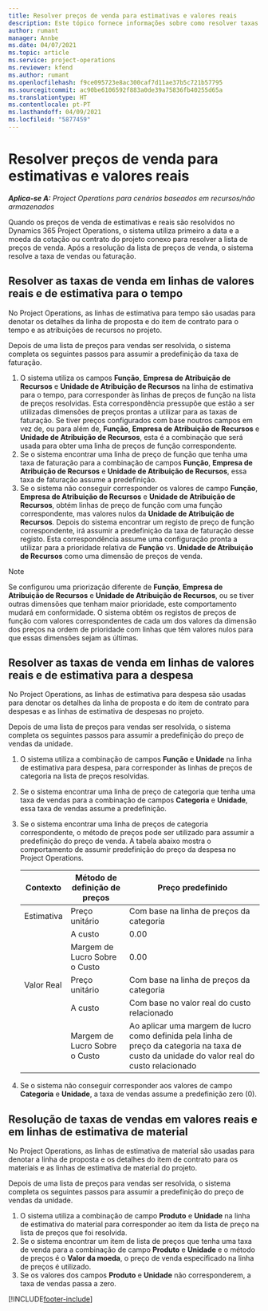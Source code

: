 ```yaml
---
title: Resolver preços de venda para estimativas e valores reais
description: Este tópico fornece informações sobre como resolver taxas de venda para estimativas e valores reais.
author: rumant
manager: Annbe
ms.date: 04/07/2021
ms.topic: article
ms.service: project-operations
ms.reviewer: kfend
ms.author: rumant
ms.openlocfilehash: f9ce095723e8ac300caf7d11ae37b5c721b57795
ms.sourcegitcommit: ac90be6106592f883a0de39a75836fb40255d65a
ms.translationtype: HT
ms.contentlocale: pt-PT
ms.lasthandoff: 04/09/2021
ms.locfileid: "5877459"
---
```

# <a name="resolve-sales-prices-for-estimates-and-actuals"></a>Resolver preços de venda para estimativas e valores reais

_**Aplica-se A:** Project Operations para cenários baseados em recursos/não armazenados_

Quando os preços de venda de estimativas e reais são resolvidos no Dynamics 365 Project Operations, o sistema utiliza primeiro a data e a moeda da cotação ou contrato do projeto conexo para resolver a lista de preços de venda. Após a resolução da lista de preços de venda, o sistema resolve a taxa de vendas ou faturação.

## <a name="resolve-sales-rates-on-actual-and-estimate-lines-for-time"></a>Resolver as taxas de venda em linhas de valores reais e de estimativa para o tempo

No Project Operations, as linhas de estimativa para tempo são usadas para denotar os detalhes da linha de proposta e do item de contrato para o tempo e as atribuições de recursos no projeto.

Depois de uma lista de preços para vendas ser resolvida, o sistema completa os seguintes passos para assumir a predefinição da taxa de faturação.

1. O sistema utiliza os campos **Função**, **Empresa de Atribuição de Recursos** e **Unidade de Atribuição de Recursos** na linha de estimativa para o tempo, para corresponder às linhas de preços de função na lista de preços resolvidas. Esta correspondência pressupõe que estão a ser utilizadas dimensões de preços prontas a utilizar para as taxas de faturação. Se tiver preços configurados com base noutros campos em vez de, ou para além de, **Função**, **Empresa de Atribuição de Recursos** e **Unidade de Atribuição de Recursos**, esta é a combinação que será usada para obter uma linha de preços de função correspondente.
2. Se o sistema encontrar uma linha de preço de função que tenha uma taxa de faturação para a combinação de campos **Função**, **Empresa de Atribuição de Recursos** e **Unidade de Atribuição de Recursos**, essa taxa de faturação assume a predefinição.
3. Se o sistema não conseguir corresponder os valores de campo **Função**, **Empresa de Atribuição de Recursos** e **Unidade de Atribuição de Recursos**, obtém linhas de preço de função com uma função correspondente, mas valores nulos da **Unidade de Atribuição de Recursos**. Depois do sistema encontrar um registo de preço de função correspondente, irá assumir a predefinição da taxa de faturação desse registo. Esta correspondência assume uma configuração pronta a utilizar para a prioridade relativa de **Função** vs. **Unidade de Atribuição de Recursos** como uma dimensão de preços de venda.

> [!NOTE]
> Se configurou uma priorização diferente de **Função**, **Empresa de Atribuição de Recursos** e **Unidade de Atribuição de Recursos**, ou se tiver outras dimensões que tenham maior prioridade, este comportamento mudará em conformidade. O sistema obtém os registos de preços de função com valores correspondentes de cada um dos valores da dimensão dos preços na ordem de prioridade com linhas que têm valores nulos para que essas dimensões sejam as últimas.

## <a name="resolve-sales-rates-on-actual-and-estimate-lines-for-expense"></a>Resolver as taxas de venda em linhas de valores reais e de estimativa para a despesa

No Project Operations, as linhas de estimativa para despesa são usadas para denotar os detalhes da linha de proposta e do item de contrato para despesas e as linhas de estimativa de despesas no projeto.

Depois de uma lista de preços para vendas ser resolvida, o sistema completa os seguintes passos para assumir a predefinição do preço de vendas da unidade.

1. O sistema utiliza a combinação de campos **Função** e **Unidade** na linha de estimativa para despesa, para corresponder às linhas de preços de categoria na lista de preços resolvidas.
2. Se o sistema encontrar uma linha de preço de categoria que tenha uma taxa de vendas para a combinação de campos **Categoria** e **Unidade**, essa taxa de vendas assume a predefinição.
3. Se o sistema encontrar uma linha de preços de categoria correspondente, o método de preços pode ser utilizado para assumir a predefinição do preço de venda. A tabela abaixo mostra o comportamento de assumir predefinição do preço da despesa no Project Operations.

    | Contexto | Método de definição de preços | Preço predefinido |
    | --- | --- | --- |
    | Estimativa | Preço unitário | Com base na linha de preços da categoria |
    | &nbsp; | A custo | 0.00 |
    | &nbsp; | Margem de Lucro Sobre o Custo | 0.00 |
    | Valor Real | Preço unitário | Com base na linha de preços da categoria |
    | &nbsp; | A custo | Com base no valor real do custo relacionado |
    | &nbsp; | Margem de Lucro Sobre o Custo | Ao aplicar uma margem de lucro como definida pela linha de preço da categoria na taxa de custo da unidade do valor real do custo relacionado |

4. Se o sistema não conseguir corresponder aos valores de campo **Categoria** e **Unidade**, a taxa de vendas assume a predefinição zero (0).

## <a name="resolve-sales-rates-on-actual-and-estimate-lines-for-material"></a>Resolução de taxas de vendas em valores reais e em linhas de estimativa de material

No Project Operations, as linhas de estimativa de material são usadas para denotar a linha de proposta e os detalhes do item de contrato para os materiais e as linhas de estimativa de material do projeto.

Depois de uma lista de preços para vendas ser resolvida, o sistema completa os seguintes passos para assumir a predefinição do preço de vendas da unidade.

1. O sistema utiliza a combinação de campo **Produto** e **Unidade** na linha de estimativa do material para corresponder ao item da lista de preço na lista de preços que foi resolvida.
2. Se o sistema encontrar um item de lista de preços que tenha uma taxa de venda para a combinação de campo **Produto** e **Unidade** e o método de preços é o **Valor da moeda**, o preço de venda especificado na linha de preços é utilizado.
3. Se os valores dos campos **Produto** e **Unidade** não corresponderem, a taxa de vendas passa a zero.



[!INCLUDE[footer-include](../includes/footer-banner.md)]
